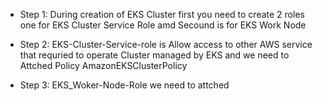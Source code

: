 - Step 1: During creation of EKS Cluster first you need to create 2 roles one for EKS Cluster Service Role amd Secound is for EKS Work Node 

- Step 2: EKS-Cluster-Service-role is Allow access to other AWS service that requried to operate Cluster managed by EKS and we need to Attched Policy  AmazonEKSClusterPolicy

- Step 3: EKS_Woker-Node-Role we need to attched 
